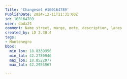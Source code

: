 ```yaml
---
Title: 'Changeset #160164789'
PublishDate: 2024-12-11T11:31:00Z
id: 160164789
user: dada24
comment: Name street, marge, note, description, lanes
created_by: iD 2.30.4
tags:
- Montenegro
bbox:
  min_lon: 18.8339956
  min_lat: 42.2780946
  max_lon: 18.8522077
  max_lat: 42.2953567

---
```

